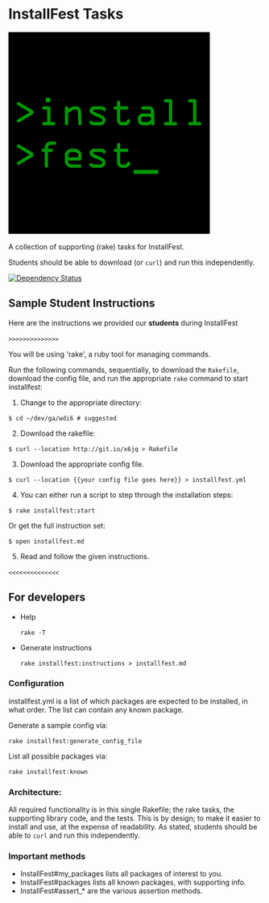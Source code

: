 # InstallFest Tasks

![InstallFest logo](installfest_logo.png)

A collection of supporting (rake) tasks for InstallFest.

Students should be able to download (or `curl`) and run this independently.

[![Dependency Status](https://gemnasium.com/ga-dc/installfest.svg)](https://gemnasium.com/ga-dc/installfest)

## Sample Student Instructions
Here are the instructions we provided our **students** during InstallFest

`>>>>>>>>>>>>>>`

You will be using 'rake', a ruby tool for managing commands.

Run the following commands, sequentially, to download the `Rakefile`, download the config file, and run the appropriate `rake` command to start installfest:

1. Change to the appropriate directory:
  ```
  $ cd ~/dev/ga/wdi6 # suggested
  ```

2. Download the rakefile:
  ```
  $ curl --location http://git.io/x6jq > Rakefile
  ```

3. Download the appropriate config file.
  ```
  $ curl --location {{your config file goes here}} > installfest.yml
  ```

4. You can either run a script to step through the installation steps:
  ```
  $ rake installfest:start
  ```
Or get the full instruction set:
  ```
  $ open installfest.md
  ```

5. Read and follow the given instructions.

`<<<<<<<<<<<<<<`

## For developers

- Help
  ```
  rake -T
  ```

- Generate instructions
  ```
  rake installfest:instructions > installfest.md
  ```

### Configuration

installfest.yml is a list of which packages are expected to be installed, in what order.  The list can contain any known package.

Generate a sample config via:

    rake installfest:generate_config_file

List all possible packages via:

    rake installfest:known



### Architecture:
All required functionality is in this single Rakefile;
the rake tasks, the supporting library code, and the tests.
This is by design; to make it easier to install and use, at the expense of readability.  As stated, students should be able to `curl` and run this independently.  

### Important methods
- InstallFest#my_packages lists all packages of interest to you.
- InstallFest#packages lists all known packages, with supporting info.
- InstallFest#assert_* are the various assertion methods.
